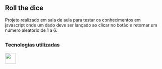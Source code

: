 ## Roll the dice

Projeto realizado em sala de aula para testar os conhecimentos em javascript onde um dado deve ser lançado ao clicar no botão e retornar um número aleatório de 1 a 6.

## 

### Tecnologias utilizadas


<img src="https://cdn.jsdelivr.net/gh/devicons/devicon@latest/icons/javascript/javascript-original.svg" width="35px" />
          